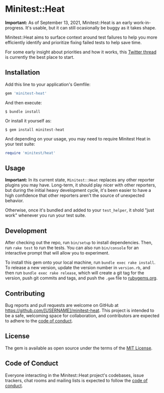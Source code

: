 # Minitest::Heat
**Important:** As of September 13, 2021, Minitest::Heat is an early work-in-progress. It's usable, but it can still ocasionally be buggy as it takes shape.

Minitest::Heat aims to surface context around test failures to help you more efficiently identify and prioritize fixing failed tests to help save time.

For some early insight about priorities and how it works, this [Twitter thread](https://twitter.com/garrettdimon/status/1432703746526560266) is currently the best place to start.

## Installation

Add this line to your application's Gemfile:

```ruby
gem 'minitest-heat'
```

And then execute:

    $ bundle install

Or install it yourself as:

    $ gem install minitest-heat

And depending on your usage, you may need to require Minitest Heat in your test suite:

```ruby
require 'minitest/heat'
```

## Usage

**Important:** In its current state, `Minitest::Heat` replaces any other reporter plugins you may have. Long-term, it should play nicer with other reporters, but during the initial heavy development cycle, it's been easier to have a high confidence that other reporters aren't the source of unexpected behavior.

Otherwise, once it's bundled and added to your `test_helper`, it shold "just work" whenever you run your test suite.

## Development

After checking out the repo, run `bin/setup` to install dependencies. Then, run `rake test` to run the tests. You can also run `bin/console` for an interactive prompt that will allow you to experiment.

To install this gem onto your local machine, run `bundle exec rake install`. To release a new version, update the version number in `version.rb`, and then run `bundle exec rake release`, which will create a git tag for the version, push git commits and tags, and push the `.gem` file to [rubygems.org](https://rubygems.org).

## Contributing

Bug reports and pull requests are welcome on GitHub at https://github.com/[USERNAME]/minitest-heat. This project is intended to be a safe, welcoming space for collaboration, and contributors are expected to adhere to the [code of conduct](https://github.com/[USERNAME]/minitest-heat/blob/master/CODE_OF_CONDUCT.md).


## License

The gem is available as open source under the terms of the [MIT License](https://opensource.org/licenses/MIT).

## Code of Conduct

Everyone interacting in the Minitest::Heat project's codebases, issue trackers, chat rooms and mailing lists is expected to follow the [code of conduct](https://github.com/[USERNAME]/minitest-heat/blob/master/CODE_OF_CONDUCT.md).

